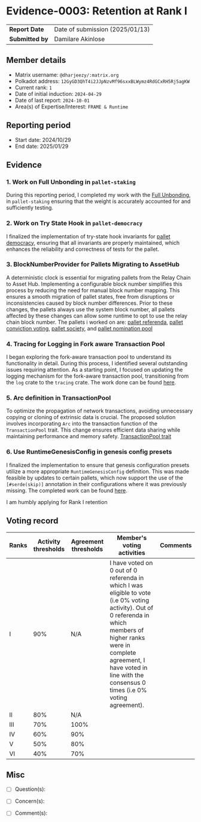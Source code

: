 # Evidence-0003: Retention at Rank I

|                 |                                 |
| --------------- |---------------------------------|
| **Report Date** | Date of submission (2025/01/13) |
| **Submitted by**| Damilare Akinlose               |


## Member details

- Matrix username: `@dharjeezy/:matrix.org`
- Polkadot address: `12GyGD3QhT4i2JJpNzvMf96sxxBLWymz4RdGCxRH5Rj5agKW`
- Current rank: `1`
- Date of initial induction: `2024-04-29`
- Date of last report: `2024-10-01`
- Area(s) of Expertise/Interest: `FRAME & Runtime`


## Reporting period

- Start date: 2024/10/29
- End date: 2025/01/29


## Evidence
### 1. Work on Full Unbonding in `pallet-staking`

During this reporting period, I completed my work with the [Full Unbonding](https://github.com/paritytech/polkadot-sdk/pull/3811), 
in `pallet-staking` ensuring that the weight is accurately accounted for and sufficiently testing. 

### 2. Work on Try State Hook in `pallet-democracy`

I finalized the implementation of try-state hook invariants for [pallet democracy](https://github.com/paritytech/polkadot-sdk/pull/5879), ensuring that all invariants are properly maintained, 
which enhances the reliability and correctness of tests for the pallet.

### 3. BlockNumberProvider for Pallets Migrating to AssetHub
A deterministic clock is essential for migrating pallets from the Relay Chain to Asset Hub. Implementing a configurable block number simplifies this process by reducing the need for manual block number mapping. 
This ensures a smooth migration of pallet states, free from disruptions or inconsistencies caused by block number differences. 
Prior to these changes, the pallets always use the system block number, all pallets affected by these changes can allow some runtime to opt to use the relay chain block number.
The pallets i worked on are: [pallet referenda](https://github.com/paritytech/polkadot-sdk/pull/6338), [pallet conviction voting](https://github.com/paritytech/polkadot-sdk/pull/6621),
[pallet society](https://github.com/paritytech/polkadot-sdk/pull/6623), and [pallet nomination pool](https://github.com/paritytech/polkadot-sdk/pull/6715)

### 4. Tracing for Logging in Fork aware Transaction Pool

I began exploring the fork-aware transaction pool to understand its functionality in detail. During this process, I identified several outstanding issues requiring attention. 
As a starting point, I focused on updating the logging mechanism for the fork-aware transaction pool, transitioning from the `log` crate to the `tracing` crate. 
The work done can be found [here](https://github.com/paritytech/polkadot-sdk/pull/6897).

### 5. Arc definition in TransactionPool

To optimize the propagation of network transactions, avoiding unnecessary copying or cloning of extrinsic data is crucial.
The proposed solution involves incorporating `Arc` into the transaction function of the `TransactionPool` trait.
This change ensures efficient data sharing while maintaining performance and memory safety.  [TransactionPool trait](https://github.com/paritytech/polkadot-sdk/pull/7042)


### 6. Use RuntimeGenesisConfig in genesis config presets

I finalized the implementation to ensure that genesis configuration presets utilize a more appropriate `RuntimeGenesisConfig` definition. 
This was made feasible by updates to certain pallets, which now support the use of the `[#serde(skip)]` annotation in their configurations where it was previously missing.
The completed work can be found [here](https://github.com/polkadot-fellows/runtimes/pull/451). 

I am humbly applying for Rank I retention


## Voting record

|  Ranks | Activity thresholds | Agreement thresholds | Member's voting activities                                                                                                                                                                                                                                 | Comments                                                                        |
|---|---|---|------------------------------------------------------------------------------------------------------------------------------------------------------------------------------------------------------------------------------------------------------------|---------------------------------------------------------------------------------|
|I  |90%   |N/A   | I have voted on 0 out of 0 referenda in which I was eligible to vote (i.e 0% voting activity). Out of 0 referenda in which members of higher ranks were in complete agreement, I have voted in line with the consensus 0 times (i.e 0% voting agreement). | |
|II |80%   |N/A   |                                                                                                                                                                                                                                                            |                                                                                 |
|III|70%   |100%  |                                                                                                                                                                                                                                                            |                                                                                 |
|IV |60%   |90%   |                                                                                                                                                                                                                                                            |                                                                                 |
|V  |50%   |80%   |                                                                                                                                                                                                                                                            |                                                                                 |
|VI |40%   |70%   |                                                                                                                                                                                                                                                            |                                                                                 |


## Misc

- [ ] Question(s):

- [ ] Concern(s):

- [ ] Comment(s): 
